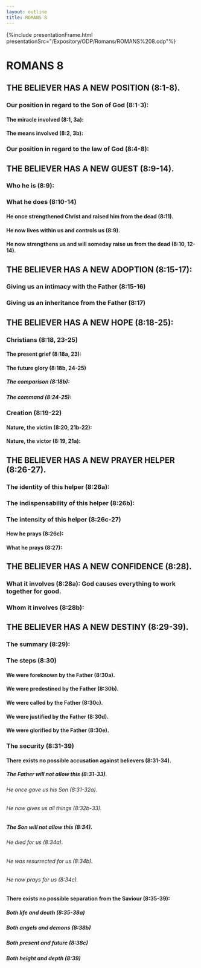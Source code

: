 ```yaml
---
layout: outline
title: ROMANS 8
---
```

{%include presentationFrame.html presentationSrc="/Expository/ODP/Romans/ROMANS%208.odp"%}

# ROMANS 8
## THE BELIEVER HAS A NEW POSITION (8:1-8). 
###  Our position in regard to the Son of God (8:1-3): 
####  The miracle involved (8:1, 3a): 
####  The means involved (8:2, 3b): 
###  Our position in regard to the law of God (8:4-8): 
## THE BELIEVER HAS A NEW GUEST (8:9-14). 
###  Who he is (8:9): 
###  What he does (8:10-14) 
####  He once strengthened Christ and raised him from the dead (8:11). 
####  He now lives within us and controls us (8:9). 
####  He now strengthens us and will someday raise us from the dead (8:10, 12-14). 
## THE BELIEVER HAS A NEW ADOPTION (8:15-17): 
###  Giving us an intimacy with the Father (8:15-16) 
###  Giving us an inheritance from the Father (8:17) 
## THE BELIEVER HAS A NEW HOPE (8:18-25): 
###  Christians (8:18, 23-25) 
####  The present grief (8:18a, 23): 
####  The future glory (8:18b, 24-25) 
#####  The comparison (8:18b): 
#####  The command (8:24-25): 
###  Creation (8:19-22) 
####  Nature, the victim (8:20, 21b-22): 
####  Nature, the victor (8:19, 21a): 
## THE BELIEVER HAS A NEW PRAYER HELPER (8:26-27). 
###  The identity of this helper (8:26a): 
###  The indispensability of this helper (8:26b): 
###  The intensity of this helper (8:26c-27) 
####  How he prays (8:26c): 
####  What he prays (8:27): 
## THE BELIEVER HAS A NEW CONFIDENCE (8:28). 
###  What it involves (8:28a): God causes everything to work together for good. 
###  Whom it involves (8:28b): 
## THE BELIEVER HAS A NEW DESTINY (8:29-39). 
###  The summary (8:29): 
###  The steps (8:30) 
####  We were foreknown by the Father (8:30a). 
####  We were predestined by the Father (8:30b). 
####  We were called by the Father (8:30c). 
####  We were justified by the Father (8:30d). 
####  We were glorified by the Father (8:30e). 
###  The security (8:31-39) 
####  There exists no possible accusation against believers (8:31-34). 
#####  The Father will not allow this (8:31-33). 
######  He once gave us his Son (8:31-32a). 
######  He now gives us all things (8:32b-33). 
#####  The Son will not allow this (8:34). 
######  He died for us (8:34a). 
######  He was resurrected for us (8:34b). 
######  He now prays for us (8:34c). 
####  There exists no possible separation from the Saviour (8:35-39): 
#####  Both life and death (8:35-38a) 
#####  Both angels and demons (8:38b) 
#####  Both present and future (8:38c) 
#####  Both height and depth (8:39) 
